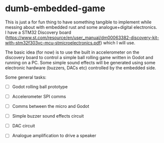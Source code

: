 # dumb-embedded-game

This is just a for fun thing to have something tangible to implement while messing about with embedded rust and some analogue+digital electronics. I have a STM32 Discovery board (https://www.st.com/resource/en/user_manual/dm00063382-discovery-kit-with-stm32f303vc-mcu-stmicroelectronics.pdf) which I will use.

The basic idea (for now) is to use the built in accelerometer on the discovery board to control a simple ball rolling game written in Godot and running on a PC. Some simple sound effects will be generated using some electronic hardware (buzzers, DACs etc) controlled by the embedded side.

Some general tasks:

- [ ] Godot rolling ball prototype
- [ ] Accelerometer SPI comms
- [ ] Comms between the micro and Godot
- [ ] Simple buzzer sound effects circuit
- [ ] DAC circuit
- [ ] Analogue amplification to drive a speaker


